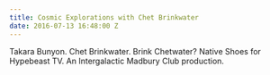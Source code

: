 ```yaml
---
title: Cosmic Explorations with Chet Brinkwater
date: 2016-07-13 16:48:00 Z
---
```


Takara Bunyon. Chet Brinkwater. Brink Chetwater? Native Shoes for Hypebeast TV. An Intergalactic Madbury Club production.